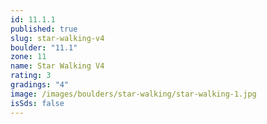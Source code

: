 ```yaml
---
id: 11.1.1
published: true
slug: star-walking-v4
boulder: "11.1"
zone: 11
name: Star Walking V4
rating: 3
gradings: "4"
image: /images/boulders/star-walking/star-walking-1.jpg
isSds: false
---
```

